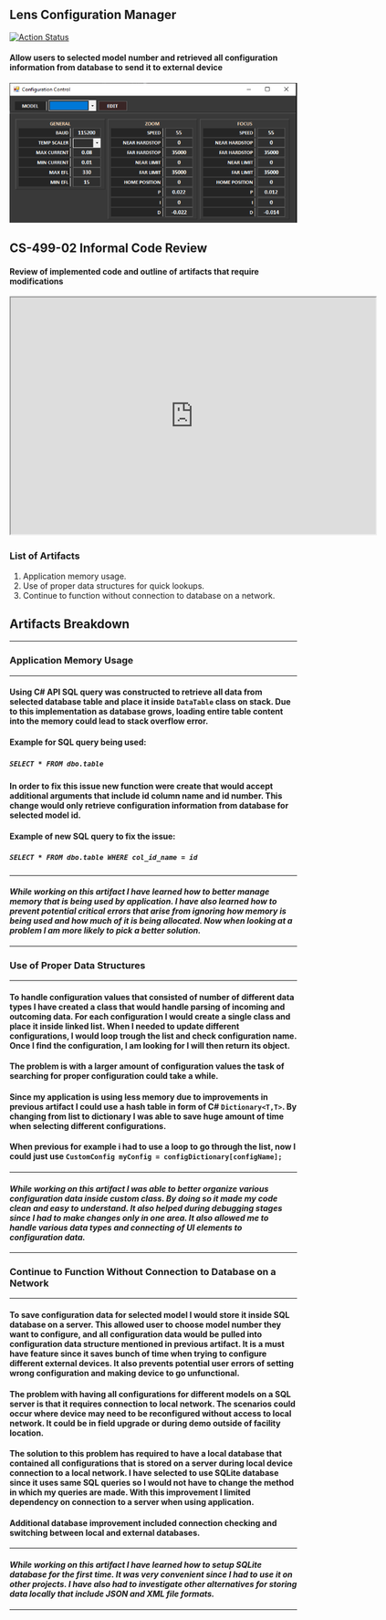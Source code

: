## **Lens Configuration Manager** 
[![Action Status](https://github.com/ruby/ruby/workflows/Windows/badge.svg)](https://github.com/SlavikSNHU/slavik-eportfolio/tree/master)
#### Allow users to selected model number and retrieved all configuration information from database to send it to external device
![UI Design](/GUI.PNG)

## **CS-499-02 Informal Code Review**
#### Review of implemented code and outline of artifacts that require modifications
<iframe width="640" height="415" src="https://www.youtube.com/embed/MBTTOdIVU_U" frameborder="1" allow="accelerometer; autoplay; clipboard-write; encrypted-media; gyroscope; picture-in-picture" allowfullscreen></iframe>


### **List of Artifacts**
1. Application memory usage.
2. Use of proper data structures for quick lookups.
3. Continue to function without connection to database on a network.

##  __Artifacts Breakdown__
------------
### **Application Memory Usage**
------------
#### Using C# API SQL query was constructed to retrieve all data from selected database table and place it inside `DataTable` class on stack. Due to this implementation as database grows, loading entire table content into the memory could lead to stack overflow error. 
#### Example for SQL query being used:
##### ```SELECT * FROM dbo.table```

#### In order to fix this issue new function were create that would accept additional arguments that include id column name and id number. This change would only retrieve configuration information from database for selected model id.
#### Example of new SQL query to fix the issue:
##### ```SELECT * FROM dbo.table WHERE col_id_name = id```
------------
#### *While working on this artifact I have learned how to better manage memory that is being used by application. I have also learned how to prevent potential critical errors that arise from ignoring how memory is being used and how much of it is being allocated. Now when looking at a problem I am more likely to pick a better solution.*
------------
### **Use of Proper Data Structures**
------------
#### To handle configuration values that consisted of number of different data types I have created a class that would handle parsing of incoming and outcoming data. For each configuration I would create a single class and place it inside linked list. When I needed to update different configurations, I would loop trough the list and check configuration name. Once I find the configuration, I am looking for I will then return its object.
#### The problem is with a larger amount of configuration values the task of searching for proper configuration could take a while.
#### Since my application is using less memory due to improvements in previous artifact I could use a hash table in form of C# `Dictionary<T,T>`. By changing from list to dictionary I was able to save huge amount of time when selecting different configurations.
#### When previous for example i had to use a loop to go through the list, now I could just use `CustomConfig myConfig = configDictionary[configName];`
------------
#### *While working on this artifact I was able to better organize various configuration data inside custom class. By doing so it made my code clean and easy to understand. It also helped during debugging stages since I had to make changes only in one area. It also allowed me to handle various data types and connecting of UI elements to configuration data.*
------------
### **Continue to Function Without Connection to Database on a Network**
------------
#### To save configuration data for selected model I would store it inside SQL database on a server. This allowed user to choose model number they want to configure, and all configuration data would be pulled into configuration data structure mentioned in previous artifact. It is a must have feature since it saves bunch of time when trying to configure different external devices. It also prevents potential user errors of setting wrong configuration and making device to go unfunctional.
#### The problem with having all configurations for different models on a SQL server is that it requires connection to local network. The scenarios could occur where device may need to be reconfigured without access to local network. It could be in field upgrade or during demo outside of facility location.
#### The solution to this problem has required to have a local database that contained all configurations that is stored on a server during local device connection to a local network. I have selected to use SQLite database since it uses same SQL queries so I would not have to change the method in which my queries are made. With this improvement I limited dependency on connection to a server when using application.
#### Additional database improvement included connection checking and switching between local and external databases.
------------
#### *While working on this artifact I have learned how to setup SQLite database for the first time. It was very convenient since I had to use it on other projects. I have also had to investigate other alternatives for storing data locally that include JSON and XML file formats.*
------------



